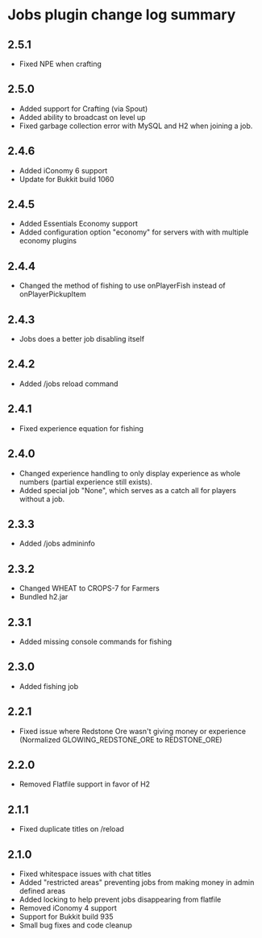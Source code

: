 # Jobs plugin change log summary

## 2.5.1
* Fixed NPE when crafting

## 2.5.0
* Added support for Crafting (via Spout)
* Added ability to broadcast on level up
* Fixed garbage collection error with MySQL and H2 when joining a job.

## 2.4.6
* Added iConomy 6 support
* Update for Bukkit build 1060

## 2.4.5
* Added Essentials Economy support
* Added configuration option "economy" for servers with with multiple economy plugins 

## 2.4.4
* Changed the method of fishing to use onPlayerFish instead of onPlayerPickupItem

## 2.4.3
* Jobs does a better job disabling itself

## 2.4.2
* Added /jobs reload command

## 2.4.1
* Fixed experience equation for fishing

## 2.4.0
* Changed experience handling to only display experience as whole numbers (partial experience still exists).
* Added special job "None", which serves as a catch all for players without a job.

## 2.3.3
* Added /jobs admininfo <playername>

## 2.3.2
* Changed WHEAT to CROPS-7 for Farmers
* Bundled h2.jar

## 2.3.1
* Added missing console commands for fishing

## 2.3.0
* Added fishing job

## 2.2.1
* Fixed issue where Redstone Ore wasn't giving money or experience (Normalized GLOWING_REDSTONE_ORE to REDSTONE_ORE)

## 2.2.0
* Removed Flatfile support in favor of H2

## 2.1.1
* Fixed duplicate titles on /reload

## 2.1.0
* Fixed whitespace issues with chat titles
* Added "restricted areas" preventing jobs from making money in admin defined areas
* Added locking to help prevent jobs disappearing from flatfile
* Removed iConomy 4 support
* Support for Bukkit build 935
* Small bug fixes and code cleanup